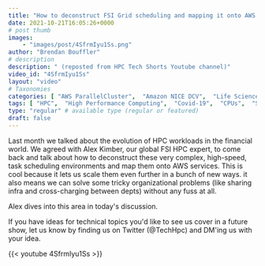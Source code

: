 ```yaml
---
title: "How to deconstruct FSI Grid scheduling and mapping it onto AWS services"
date: 2021-10-21T16:05:26+0000
# post thumb
images:
    - "images/post/4SfrmIyu1Ss.png"
author: "Brendan Bouffler"
# description
description: " (reposted from HPC Tech Shorts Youtube channel)"
video_id: "4SfrmIyu1Ss"
layout: "video"
# Taxonomies
categories: [ "AWS ParallelCluster",  "Amazon NICE DCV",  "Life Sciences", ]
tags: [ "HPC",  "High Performance Computing",  "Covid-19",  "CPUs",  "Schedulers",  "Storage",  "EC2",  "DCV",  "GPUs",  "Lustre",  "ParallelCluster",  "vizualization",  "virtualization",  "techshorts", ]
type: "regular" # available type (regular or featured)
draft: false
---
```


Last month we talked about the evolution of HPC workloads in the financial world. We agreed with Alex Kimber, our global FSI HPC expert, to come back and talk about how to deconstruct these very complex, high-speed, task scheduling environments and map them onto AWS services. This is cool because it lets us scale them even further in a bunch of new ways. it also means we can solve some tricky organizational problems (like sharing infra and cross-charging between depts) without any fuss at all.

Alex dives into this area in today's discussion.

If you have ideas for technical topics you'd like to see us cover in a future show, let us know by finding us on Twitter (@TechHpc) and DM'ing us with your idea.

{{< youtube 4SfrmIyu1Ss >}}